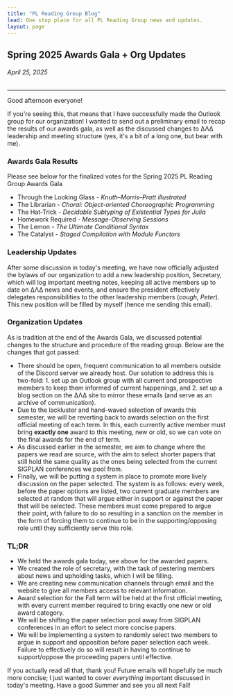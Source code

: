 ```yaml
---
title: "PL Reading Group Blog"
lead: One stop place for all PL Reading Group news and updates.
layout: page
---
```


## Spring 2025 Awards Gala + Org Updates
###### April 25, 2025

---

Good afternoon everyone!

If you're seeing this, that means that I have successfully made the Outlook group for our organization! I wanted to send out a preliminary email to recap the results of our awards gala, as well as the discussed changes to ΔΛΔ leadership and meeting structure (yes, it's a bit of a long one, but bear with me).

### Awards Gala Results

Please see below for the finalized votes for the Spring 2025 PL Reading Group Awards Gala

- Through the Looking Glass - _Knuth–Morris–Pratt illustrated_
- The Librarian - _Choral: Object-oriented Choreographic Programming_
- The Hat-Trick - _Decidable Subtyping of Existential Types for Julia_
- Homework Required - _Message-Observing Sessions_
- The Lemon - _The Ultimate Conditional Syntax_
- The Catalyst - _Staged Compilation with Module Functors_

### Leadership Updates

After some discussion in today's meeting, we have now officially adjusted the bylaws of our organization to add a new leadership position, Secretary, which will log important meeting notes, keeping all active members up to date on ΔΛΔ news and events, and ensure the president effectively delegates responsibilities to the other leadership members (_cough, Peter_). This new position will be filled by myself (hence me sending this email).

### Organization Updates

As is tradition at the end of the Awards Gala, we discussed potential changes to the structure and procedure of the reading group. Below are the changes that got passed:

- There should be open, frequent communication to all members outside of the Discord server we already host. Our solution to address this is two-fold: 1. set up an Outlook group with all current and prospective members to keep them informed of current happenings, and 2. set up a blog section on the ΔΛΔ site to mirror these emails (and serve as an archive of communication).
- Due to the lackluster and hand-waved selection of awards this semester, we will be reverting back to awards selection on the first official meeting of each term. In this, each currently active member must bring **exactly one** award to this meeting, new or old, so we can vote on the final awards for the end of term.
- As discussed earlier in the semester, we aim to change where the papers we read are source, with the aim to select shorter papers that still hold the same quality as the ones being selected from the current SIGPLAN conferences we pool from.
- Finally, we will be putting a system in place to promote more lively discussion on the paper selected. The system is as follows: every week, before the paper options are listed, two current graduate members are selected at random that will argue either in support or against the paper that will be selected. These members must come prepared to argue their point, with failure to do so resulting in a sanction on the member in the form of forcing them to continue to be in the supporting/opposing role until they sufficiently serve this role.

### TL;DR

- We held the awards gala today, see above for the awarded papers.
- We created the role of secretary, with the task of pestering members about news and upholding tasks, which I will be filling.
- We are creating new communication channels through email and the website to give all members access to relevant information.
- Award selection for the Fall term will be held at the first official meeting, with every current member required to bring exactly one new or old award category.
- We will be shifting the paper selection pool away from SIGPLAN conferences in an effort to select more concise papers.
- We will be implementing a system to randomly select two members to argue in support and opposition before paper selection each week. Failure to effectively do so will result in having to continue to support/oppose the proceeding papers until effective.

If you actually read all that, thank you! Future emails will hopefully be much more concise; I just wanted to cover _everything_ important discussed in today's meeting. Have a good Summer and see you all next Fall!

<!---
Below is a template for new blog posts! Please use this template for any future posts! (Yes I realize that this is not the most high-tech or automated setup, but for now, it works)

---

## Blog Post Title
###### Current Date

---

### Content Header
Replace this text with content you'd like to show to others!
--->